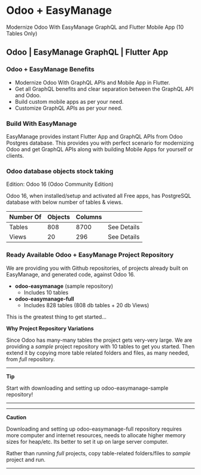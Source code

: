 # Odoo + EasyManage

Modernize Odoo With EasyManage GraphQL and Flutter Mobile App (10 Tables Only)

## Odoo | EasyManage GraphQL | Flutter App

### Odoo + EasyManage Benefits

* Modernize Odoo With GraphQL APIs and Mobile App in Flutter.
* Get all GraphQL benefits and clear separation between the GraphQL API and Odoo. 
* Build custom mobile apps as per your need.
* Customize GraphQL APIs as per your need.

### Build With EasyManage

EasyManage provides instant Flutter App and GraphQL APIs from Odoo Postgres database. This provides you with perfect scenario for modernizing Odoo and get GraphQL APIs along with building Mobile Apps for yourself or clients.

### Odoo database objects stock taking

Edition: Odoo 16 (Odoo Community Edition)

Odoo 16, when installed/setup and activated all Free apps, has PostgreSQL database with below number of tables & views.

Number Of  |  Objects | Columns | |
-----------|----------|---- | --- |
Tables | 808 | 8700 | See Details |
Views | 20 |  296	| See Details	|


### Ready Available Odoo + EasyManage Project Repository

We are providing you with Github repositories, of projects already built on EasyManage, and generated code, against Odoo 16.

* **odoo-easymanage** (sample repository)
    - Includes 10 tables
* **odoo-easymanage-full**
    - Includes 828 tables (808 db tables + 20 db Views)

This is the greatest thing to get started...

**Why Project Repository Variations**

Since Odoo has many-many tables the project gets very-very large. We are providing a *sample* project repository with 10 tables to get you started. Then extend it by copying more table related folders and files, as many needed, from *full* repository.

---

**Tip**

Start with downloading and setting up odoo-easymanage-sample repository!

---

---

**Caution**

Downloading and setting up odoo-easymanage-full repository requires more computer and internet resources, needs to allocate higher memory sizes for heap/etc. Its better to set it up on large server computer.

Rather than running *full* projects, copy table-related folders/files to *sample* project and run.

---
